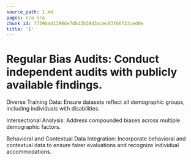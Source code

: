 ```yaml
---
source_path: 1.md
pages: n/a-n/a
chunk_id: 7759bad1390de7dbd2b38d3acec03f66f23ced0e
title: '1'
---
```

# Regular Bias Audits: Conduct independent audits with publicly available findings.

Diverse Training Data: Ensure datasets reflect all demographic groups, including individuals with disabilities.

Intersectional Analysis: Address compounded biases across multiple demographic factors.

Behavioral and Contextual Data Integration: Incorporate behavioral and contextual data to ensure fairer evaluations and recognize individual accommodations.

